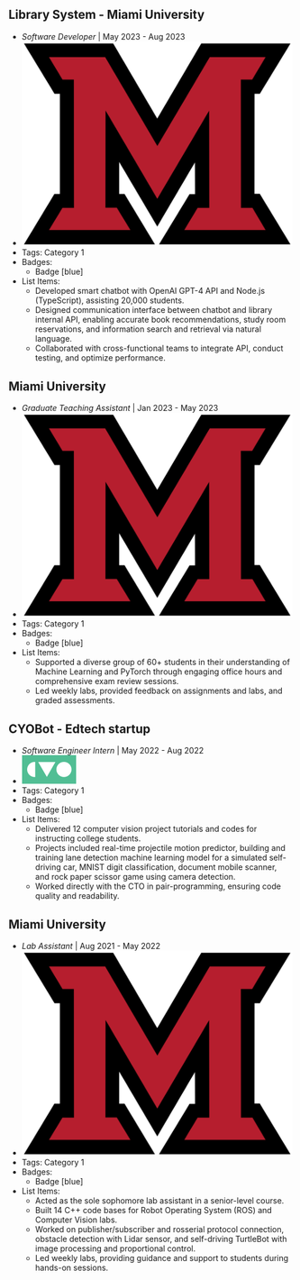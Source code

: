 ## Library System - Miami University
- *Software Developer* | May 2023 - Aug 2023
- ![logo512](../assets/miami_logo.png)
- Tags: Category 1
- Badges:
  - Badge [blue]
- List Items:
  - Developed smart chatbot with OpenAI GPT-4 API and Node.js (TypeScript), assisting 20,000 students.
  -  Designed communication interface between chatbot and library internal API, enabling accurate book recommendations, study room reservations, and information search and retrieval via natural language.
  - Collaborated with cross-functional teams to integrate API, conduct testing, and optimize performance.

## Miami University
- *Graduate Teaching Assistant* | Jan 2023 - May 2023
- ![logo512](../assets/miami_logo.png)
- Tags: Category 1
- Badges:
  - Badge [blue]
- List Items:
  - Supported a diverse group of 60+ students in their understanding of Machine Learning and PyTorch through engaging office hours and comprehensive exam review sessions.
  - Led weekly labs, provided feedback on assignments and labs, and graded assessments.

## CYOBot - Edtech startup
- *Software Engineer Intern* | May 2022 - Aug 2022
- ![logo320](../assets/cyobot.svg)
- Tags: Category 1
- Badges:
  - Badge [blue]
- List Items:
  - Delivered 12 computer vision project tutorials and codes for instructing college students.
  - Projects included real-time projectile motion predictor, building and training lane detection machine learning model for a simulated self-driving car, MNIST digit classification, document mobile scanner, and rock paper scissor game using camera detection.
  - Worked directly with the CTO in pair-programming, ensuring code quality and readability.

## Miami University
- *Lab Assistant* | Aug 2021 - May 2022
- ![logo512](../assets/miami_logo.png)
- Tags: Category 1
- Badges:
  - Badge [blue]
- List Items:
  - Acted as the sole sophomore lab assistant in a senior-level course.
  - Built 14 C++ code bases for Robot Operating System (ROS) and Computer Vision labs.
  - Worked on publisher/subscriber and rosserial protocol connection, obstacle detection with Lidar sensor, and self-driving TurtleBot with image processing and proportional control.
  - Led weekly labs, providing guidance and support to students during hands-on sessions.